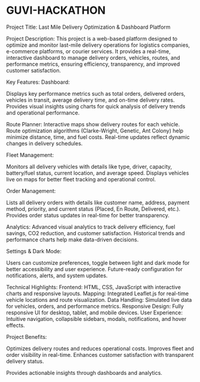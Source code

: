 # GUVI-HACKATHON

Project Title:
Last Mile Delivery Optimization & Dashboard Platform

Project Description:
This project is a web-based platform designed to optimize and monitor last-mile delivery operations for logistics companies, e-commerce platforms, or courier services. It provides a real-time, interactive dashboard to manage delivery orders, vehicles, routes, and performance metrics, ensuring efficiency, transparency, and improved customer satisfaction.

Key Features:
Dashboard:

Displays key performance metrics such as total orders, delivered orders, vehicles in transit, average delivery time, and on-time delivery rates.
Provides visual insights using charts for quick analysis of delivery trends and operational performance.

Route Planner:
Interactive maps show delivery routes for each vehicle.
Route optimization algorithms (Clarke-Wright, Genetic, Ant Colony) help minimize distance, time, and fuel costs.
Real-time updates reflect dynamic changes in delivery schedules.

Fleet Management:

Monitors all delivery vehicles with details like type, driver, capacity, battery/fuel status, current location, and average speed.
Displays vehicles live on maps for better fleet tracking and operational control.

Order Management:

Lists all delivery orders with details like customer name, address, payment method, priority, and current status (Placed, En Route, Delivered, etc.).
Provides order status updates in real-time for better transparency.

Analytics:
Advanced visual analytics to track delivery efficiency, fuel savings, CO2 reduction, and customer satisfaction.
Historical trends and performance charts help make data-driven decisions.

Settings & Dark Mode:

Users can customize preferences, toggle between light and dark mode for better accessibility and user experience.
Future-ready configuration for notifications, alerts, and system updates.

Technical Highlights:
Frontend: HTML, CSS, JavaScript with interactive charts and responsive layouts.
Mapping: Integrated Leaflet.js for real-time vehicle locations and route visualization.
Data Handling: Simulated live data for vehicles, orders, and performance metrics.
Responsive Design: Fully responsive UI for desktop, tablet, and mobile devices.
User Experience: Intuitive navigation, collapsible sidebars, modals, notifications, and hover effects.

Project Benefits:

Optimizes delivery routes and reduces operational costs.
Improves fleet and order visibility in real-time.
Enhances customer satisfaction with transparent delivery status.

Provides actionable insights through dashboards and analytics.
